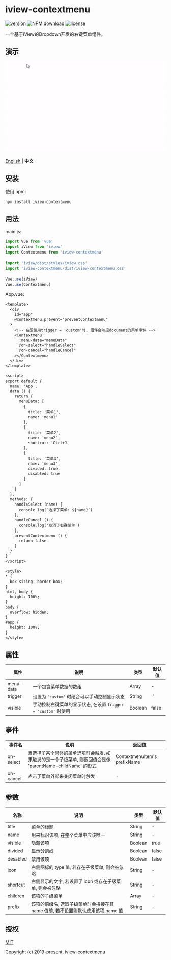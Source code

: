 # iview-contextmenu

[![version](https://img.shields.io/github/package-json/v/qmhc/iview-contextmenu.svg)](https://github.com/qmhc/iview-contextmenu)
[![NPM download](https://img.shields.io/npm/v/iview-contextmenu.svg)](https://www.npmjs.com/package/iview-contextmenu)
[![license](https://img.shields.io/github/license/qmhc/iview-contextmenu.svg)](http://opensource.org/licenses/MIT)

一个基于iView的Dropdown开发的右键菜单组件。

## 演示

![demo](./public/demo.gif)

[Engilsh](https://github.com/qmhc/iview-contextmenu) | **中文**

## 安装

使用 npm:
```
npm install iview-contextmenu
```

## 用法

main.js:
```js
import Vue from 'vue'
import iView from 'iview'
import Contextmenu from 'iview-contextmenu'

import 'iview/dist/styles/iview.css'
import 'iview-contextmenu/dist/iview-contextmenu.css'

Vue.use(iView)
Vue.use(Contextmenu)
```

App.vue:
```vue
<template>
  <div
    id="app"
    @contextmenu.prevent="preventContextmenu"
  >
    <!-- 在没使用trigger = 'custom'时, 组件会响应document的菜单事件 -->
    <Contextmenu
      :menu-data="menuData"
      @on-select="handleSelect"
      @on-cancel="handleCancel"
    ></Contextmenu>
  </div>
</template>

<script>
export default {
  name: 'App',
  data () {
    return {
      menuData: [
        {
          title: '菜单1',
          name: 'menu1'
        },
        {
          title: '菜单2',
          name: 'menu2',
          shortcut: 'Ctrl+J'
        },
        {
          title: '菜单3',
          name: 'menu3',
          divided: true,
          disabled: true
        }
      ]
    }
  },
  methods: {
    handleSelect (name) {
      console.log(`选择了菜单: ${name}`)
    },
    handleCancel () {
      console.log('取消了右键菜单')
    },
    preventContextmenu () {
      return false
    }
  }
}
</script>

<style>
* {
  box-sizing: border-box;
}
html, body {
  height: 100%;
}
body {
  overflow: hidden;
}
#app {
  height: 100%;
}
</style>
```

## 属性

|属性|说明|类型|默认值|
|---|---|---|---|
|menu-data|一个包含菜单数据的数组|Array|-|
|trigger|设置为 `'custom'` 时结合可以手动控制显示状态|String|''|
|visible|手动控制右键菜单的显示状态, 在设置 `trigger = 'custom'` 时使用|Boolean|false|

## 事件

|事件名|说明|返回值|
|---|---|---|
|on-select|当选择了某个具体的菜单选项时会触发, 如果触发的是一个子级菜单, 则返回值会是像 'parentName-childName' 的形式|ContextmenuItem's prefixName|
|on-cancel|点击了菜单外部来关闭菜单时触发|-|

## 参数

|名称|说明|类型|默认值|
|---|---|---|---|
|title|菜单的标题|String|-|
|name|用来标识该项, 在整个菜单中应该唯一|String|-|
|visible|隐藏该项|Boolean|true|
|divided|显示分割线|Boolean|false|
|desabled|禁用该项|Boolean|false|
|icon|右侧图标的 type 值, 若存在子级菜单, 则会被忽略|String|-|
|shortcut|右侧显示的文字, 若设置了 icon 或存在子级菜单, 则会被忽略|String|-|
|children|该项的子级菜单|Array|-|
|prefix|该项的前缀名, 选取子级菜单时会拼接在其 name 值前, 若不设置则默认使用该项 name 值|String|-|
## 授权

[MIT](http://opensource.org/licenses/MIT)

Copyright (c) 2019-present, iview-contextmenu